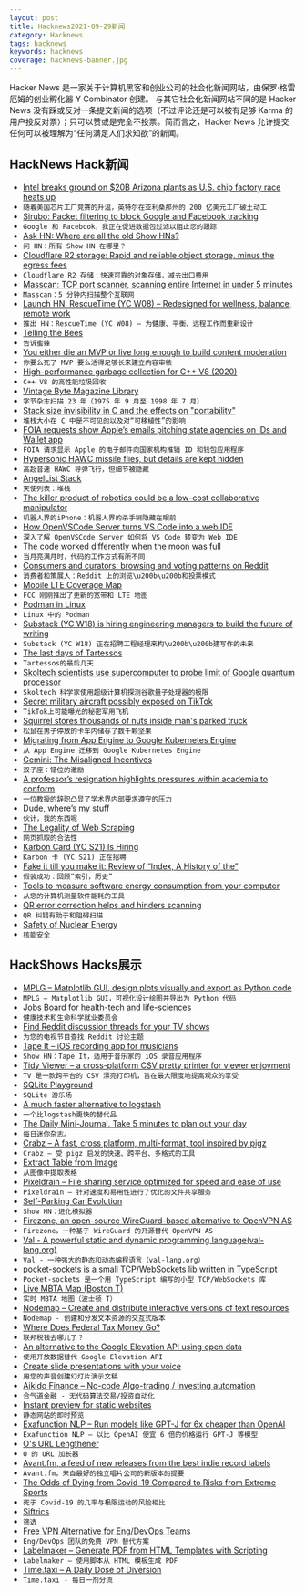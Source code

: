 ```yaml
---
layout: post
title: Hacknews2021-09-29新闻
category: Hacknews
tags: hacknews
keywords: hacknews
coverage: hacknews-banner.jpg
---
```


Hacker News 是一家关于计算机黑客和创业公司的社会化新闻网站，由保罗·格雷厄姆的创业孵化器 Y Combinator 创建。
与其它社会化新闻网站不同的是 Hacker News 没有踩或反对一条提交新闻的选项（不过评论还是可以被有足够 Karma 的用户投反对票）；只可以赞或是完全不投票。简而言之，Hacker News 允许提交任何可以被理解为“任何满足人们求知欲”的新闻。

## HackNews Hack新闻


- [Intel breaks ground on $20B Arizona plants as U.S. chip factory race heats up](https://www.reuters.com/technology/intel-breaks-ground-20-bln-arizona-plants-us-chip-factory-race-heats-up-2021-09-24/)
- `随着美国芯片工厂竞赛的升温，英特尔在亚利桑那州的 200 亿美元工厂破土动工`
- [Sirubo: Packet filtering to block Google and Facebook tracking](https://peguero.xyz/blog/google_and_facebook_i_am_facilitating_packet_filtering_to_block_your_tracking.html)
- `Google 和 Facebook，我正在促进数据包过滤以阻止您的跟踪`
- [Ask HN: Where are all the old Show HNs?](item?id=28682173)
- `问 HN：所有 Show HN 在哪里？`
- [Cloudflare R2 storage: Rapid and reliable object storage, minus the egress fees](https://blog.cloudflare.com/introducing-r2-object-storage/)
- `Cloudflare R2 存储：快速可靠的对象存储，减去出口费用`
- [Masscan: TCP port scanner, scanning entire Internet in under 5 minutes](https://github.com/robertdavidgraham/masscan)
- `Masscan：5 分钟内扫描整个互联网`
- [Launch HN: RescueTime (YC W08) – Redesigned for wellness, balance, remote work](item?id=28683597)
- `推出 HN：RescueTime (YC W08) – 为健康、平衡、远程工作而重新设计`
- [Telling the Bees](https://en.wikipedia.org/wiki/Telling_the_bees)
- `告诉蜜蜂`
- [You either die an MVP or live long enough to build content moderation](https://mux.com/blog/you-either-die-an-mvp-or-live-long-enough-to-build-content-moderation)
- `你要么死了 MVP 要么活得足够长来建立内容审核`
- [High-performance garbage collection for C++ V8 (2020)](https://v8.dev/blog/high-performance-cpp-gc)
- `C++ V8 的高性能垃圾回收`
- [Vintage Byte Magazine Library](https://vintageapple.org/byte/)
- `字节杂志扫描 23 年（1975 年 9 月至 1998 年 7 月）`
- [Stack size invisibility in C and the effects on "portability"](https://utcc.utoronto.ca/~cks/space/blog/programming/CStackSizeInvisible)
- `堆栈大小在 C 中是不可见的以及对“可移植性”的影响`
- [FOIA requests show Apple’s emails pitching state agencies on IDs and Wallet app](https://www.muckrock.com/news/archives/2021/aug/25/apple-wants-your-new-drivers-license-to-be-an-ipho/)
- `FOIA 请求显示 Apple 的电子邮件向国家机构推销 ID 和钱包应用程序`
- [Hypersonic HAWC missile flies, but details are kept hidden](https://www.airforcemag.com/hypersonic-hawc-missile-flies-details-kept-hidden/)
- `高超音速 HAWC 导弹飞行，但细节被隐藏`
- [AngelList Stack](https://www.angellist.com/stack)
- `天使列表：堆栈`
- [The killer product of robotics could be a low-cost collaborative manipulator](https://lorenzopieri.com/cobot/)
- `机器人界的iPhone：机器人界的杀手锏隐藏在眼前`
- [How OpenVSCode Server turns VS Code into a web IDE](https://sourcegraph.com/github.com/gitpod-io/openvscode-server/-/blob/docs/sourcedive.snb.md)
- `深入了解 OpenVSCode Server 如何将 VS Code 转变为 Web IDE`
- [The code worked differently when the moon was full](https://www.hanselman.com/blog/the-code-worked-differently-when-the-moon-was-full)
- `当月亮满月时，代码的工作方式有所不同`
- [Consumers and curators: browsing and voting patterns on Reddit](https://arxiv.org/abs/1703.05267)
- `消费者和策展人：Reddit 上的浏览\u200b\u200b和投票模式`
- [Mobile LTE Coverage Map](https://www.fcc.gov/BroadbandData/MobileMaps/mobile-map)
- `FCC 刚刚推出了更新的宽带和 LTE 地图`
- [Podman in Linux](http://diego-pacheco.blogspot.com/2021/09/podmain-in-linux.html)
- `Linux 中的 Podman`
- [Substack (YC W18) is hiring engineering managers to build the future of writing](https://jobs.lever.co/substackinc/ae724ae2-7882-4ac6-ab70-699327f8f2e7)
- `Substack (YC W18) 正在招聘工程经理来构\u200b\u200b建写作的未来`
- [The last days of Tartessos](https://www.atlasobscura.com/articles/tartessos-casas-del-turunuelo)
- `Tartessos的最后几天`
- [Skoltech scientists use supercomputer to probe limit of Google quantum processor](https://www.skoltech.ru/en/2021/09/skoltech-scientists-use-supercomputer-to-probe-limits-of-google-s-quantum-processor/)
- `Skoltech 科学家使用超级计算机探测谷歌量子处理器的极限`
- [Secret military aircraft possibly exposed on TikTok](https://warisboring.com/secret-military-aircraft-possibly-exposed-on-tiktok/)
- `TikTok上可能曝光的秘密军用飞机`
- [Squirrel stores thousands of nuts inside man's parked truck](https://local12.com/news/offbeat/squirrel-stores-thousands-of-nuts-inside-mans-parked-truck-north-dakota-storage-bill-fischer-engine-compartment-black-walnuts-cleanup-gallons-chevy-avalanche)
- `松鼠在男子停放的卡车内储存了数千颗坚果`
- [Migrating from App Engine to Google Kubernetes Engine](https://ipinfo.io/blog/app-engine-to-google-kubernetes-engine/)
- `从 App Engine 迁移到 Google Kubernetes Engine`
- [Gemini: The Misaligned Incentives](https://gerikson.com/blog/comm/Gemini-misaligned-incentives.html)
- `双子座：错位的激励`
- [A professor’s resignation highlights pressures within academia to conform](https://www.economist.com/united-states/2021/09/25/a-professors-resignation-highlights-pressures-within-academia-to-conform)
- `一位教授的辞职凸显了学术界内部要求遵守的压力`
- [Dude, where’s my stuff](https://am.jpmorgan.com/us/en/asset-management/institutional/insights/market-insights/eye-on-the-market/dude-where-is-my-stuff/)
- `伙计，我的东西呢`
- [The Legality of Web Scraping](https://www.crawlnow.com/blog/is-web-scraping-legal)
- `网页抓取的合法性`
- [Karbon Card (YC S21) Is Hiring](https://bookface.ycombinator.com/company/24006/jobs/46737)
- `Karbon 卡 (YC S21) 正在招聘`
- [Fake it till you make it: Review of “Index, A History of the”](https://www.lrb.co.uk/the-paper/v43/n18/anthony-grafton/fake-it-till-you-make-it)
- `假装成功：回顾“索引，历史”`
- [Tools to measure software energy consumption from your computer](https://luiscruz.github.io/2021/07/20/measuring-energy.html)
- `从您的计算机测量软件能耗的工具`
- [QR error correction helps and hinders scanning](https://huonw.github.io/blog/2021/09/qr-error-correction/)
- `QR 纠错有助于和阻碍扫描`
- [Safety of Nuclear Energy](https://ourworldindata.org/nuclear-energy)
- `核能安全`


## HackShows Hacks展示

- [ MPLG – Matplotlib GUI, design plots visually and export as Python code](https://everydayanchovies.github.io/mplg/mplg)
- `MPLG – Matplotlib GUI，可视化设计绘图并导出为 Python 代码`
- [ Jobs Board for health-tech and life-sciences](https://jobsinhealthtech.com)
- `健康技术和生命科学就业委员会`
- [ Find Reddit discussion threads for your TV shows](https://www.redditdiscuss.com/)
- `为您的电视节目查找 Reddit 讨论主题`
- [ Tape It – iOS recording app for musicians](item?id=28669373)
- `Show HN：Tape It，适用于音乐家的 iOS 录音应用程序`
- [ Tidy Viewer – a cross-platform CSV pretty printer for viewer enjoyment](https://github.com/alexhallam/tv)
- `TV 是一款跨平台的 CSV 漂亮打印机，旨在最大限度地提高观众的享受`
- [ SQLite Playground](https://sqlime.org/)
- `SQLite 游乐场`
- [ A much faster alternative to logstash](https://github.com/tal-tech/go-stash)
- `一个比logstash更快的替代品`
- [ The Daily Mini-Journal. Take 5 minutes to plan out your day](https://www.thedailyminijournal.xyz/)
- `每日迷你杂志。`
- [ Crabz – A fast, cross platform, multi-format, tool inspired by pigz](https://github.com/sstadick/crabz)
- `Crabz – 受 pigz 启发的快速、跨平台、多格式的工具`
- [ Extract Table from Image](https://extract-table.com/)
- `从图像中提取表格`
- [ Pixeldrain – File sharing service optimized for speed and ease of use](https://pixeldrain.com/)
- `Pixeldrain – 针对速度和易用性进行了优化的文件共享服务`
- [ Self-Parking Car Evolution](https://trekhleb.dev/self-parking-car-evolution/)
- `Show HN：进化模拟器`
- [ Firezone, an open-source WireGuard-based alternative to OpenVPN AS](https://github.com/firezone/firezone)
- `Firezone，一种基于 WireGuard 的开源替代 OpenVPN AS`
- [ Val - A powerful static and dynamic programming language(val-lang.org)](http://www.briiant.com/)
- `Val - 一种强大的静态和动态编程语言（val-lang.org）`
- [ pocket-sockets is a small TCP/WebSockets lib written in TypeScript](https://github.com/bashlund/pocket-sockets)
- `Pocket-sockets 是一个用 TypeScript 编写的小型 TCP/WebSockets 库`
- [ Live MBTA Map (Boston T)](https://mbta.benburwell.com)
- `实时 MBTA 地图（波士顿 T）`
- [ Nodemap – Create and distribute interactive versions of text resources](https://app.nodemap.io/demo)
- `Nodemap - 创建和分发文本资源的交互式版本`
- [ Where Does Federal Tax Money Go?](https://wheredoestaxmoneygo.mihaileric.com/)
- `联邦税钱去哪儿了？`
- [ An alternative to the Google Elevation API using open data](https://www.gpxz.io/)
- `使用开放数据替代 Google Elevation API`
- [ Create slide presentations with your voice](https://www.nextslide.lol/)
- `用您的声音创建幻灯片演示文稿`
- [ Aikido Finance – No-code Algo-trading / Investing automation](https://www.aikido.finance/)
- `合气道金融 - 无代码算法交易/投资自动化`
- [ Instant preview for static websites](https://www.instantpreview.dev/)
- `静态网站的即时预览`
- [ Exafunction NLP – Run models like GPT-J for 6x cheaper than OpenAI](https://www.exafunction.com/nlp)
- `Exafunction NLP – 以比 OpenAI 便宜 6 倍的价格运行 GPT-J 等模型`
- [ O's URL Lengthener](https://ooooooooooooooooooooooo.ooo/)
- `O 的 URL 加长器`
- [ Avant.fm, a feed of new releases from the best indie record labels](https://twitter.com/marstall/status/1442872909542793218)
- `Avant.fm，来自最好的独立唱片公司的新版本的提要`
- [ The Odds of Dying from Covid-19 Compared to Risks from Extreme Sports](https://andrewseanryan.com/infographic-the-odds-of-dying-from-covid-19-by-age-compared-to-the-risks-of-different-extreme-sports-and-activies/)
- `死于 Covid-19 的几率与极限运动的风险相比`
- [ Siftrics](https://siftrics.com)
- `筛选`
- [ Free VPN Alternative for Eng/DevOps Teams](https://www.banyansecurity.io/team-edition/)
- `Eng/DevOps 团队的免费 VPN 替代方案`
- [ Labelmaker – Generate PDF from HTML Templates with Scripting](https://pilabor.com/projects/labelmaker/)
- `Labelmaker – 使用脚本从 HTML 模板生成 PDF`
- [ Time.taxi – A Daily Dose of Diversion](https://time.taxi)
- `Time.taxi - 每日一剂分流`

